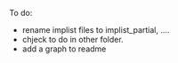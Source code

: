 

To do:

* rename implist files to implist_partial, ....
* chjeck to do in other folder.
* add a graph to readme


